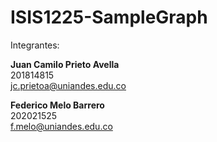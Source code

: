 # ISIS1225-SampleGraph

Integrantes:

<b>Juan Camilo Prieto Avella</b> <br> 201814815 <br> jc.prietoa@uniandes.edu.co

<b>Federico Melo Barrero</b> <br> 202021525 <br> f.melo@uniandes.edu.co
